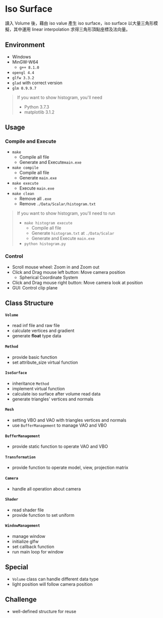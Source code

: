 # Iso Surface
讀入 Volume 後，藉由 iso value 產生 iso surface，iso surface 以大量三角形模擬，其中運用 linear interpolation 求得三角形頂點座標及法向量。

## Environment
* Windows
* MinGW-W64
    * `g++ 8.1.0`
* `opengl 4.4`
* `glfw 3.3.2`
* `glad` with correct version
* `glm 0.9.9.7`

> If you want to show histogram, you'll need
> * Python 3.7.3
> * matplotlib 3.1.2

## Usage

### Compile and Execute
* `make`
    * Compile all file
    * Generate and Execute`main.exe`
* `make compile`
    * Compile all file
    * Generate `main.exe`
* `make execute`
    * Execute `main.exe`
* `make clean`
    * Remove all `.exe`
    * Remove `./Data/Scalar/histogram.txt`

> If you want to show histogram, you'll need to run
> * `make histogram execute`
>     * Compile all file
>     * Generate `histogram.txt` at `./Data/Scalar`
>     * Generate and Execute `main.exe`
> * `python histogram.py`

### Control
* Scroll mouse wheel: Zoom in and Zoom out
* Click and Drag mouse left button: Move camera position
    * Spherical Coordinate System
* Click and Drag mouse right button: Move camera look at position
* GUI: Control clip plane

## Class Structure

#### `Volume`
* read inf file and raw file
* calculate vertices and gradient
* generate **float** type data

#### `Method`
* provide basic function
* set attribute_size virtual function

#### `IsoSurface`
* inheritance `Method`
* implement virtual function
* calculate iso surface after volume read data
* generate triangles' vertices and normals

#### `Mesh`
* setting VBO and VAO with triangles vertices and normals
* use `BufferManagement` to manage VAO and VBO

#### `BufferManagement`
* provide static function to operate VAO and VBO

#### `Transformation`
* provide function to operate model, view, projection matrix

#### `Camera`
* handle all operation about camera

#### `Shader`
* read shader file
* provide function to set uniform

#### `WindowManagement`
* manage window
* initialize glfw
* set callback function
* run main loop for window

## Special
* `Volume` class can handle different data type
* light position will follow camera position

## Challenge
* well-defined structure for reuse
